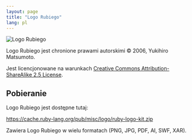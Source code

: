 ```yaml
---
layout: page
title: "Logo Rubiego"
lang: pl
---
```


![Logo Rubiego][logo]

Logo Rubiego jest chronione prawami autorskimi &copy; 2006, Yukihiro Matsumoto.

Jest licencjonowane na warunkach
[Creative Commons Attribution-ShareAlike 2.5 License][cc-by-sa].


## Pobieranie

Logo Rubiego jest dostępne tutaj:

<https://cache.ruby-lang.org/pub/misc/logo/ruby-logo-kit.zip>

Zawiera Logo Rubiego w wielu formatach
(PNG, JPG, PDF, AI, SWF, XAR).


[logo]: /images/header-ruby-logo.png
[cc-by-sa]: http://creativecommons.org/licenses/by-sa/2.5/
